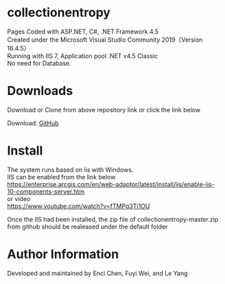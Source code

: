 # collectionentropy
Pages Coded with ASP.NET, C#, .NET Framework 4.5  
Created under the Microsoft Visual Studio Community 2019（Version 16.4.5）  
Running with IIS 7, Application pool .NET v4.5 Classic  
No need for Database. 

# Downloads

Download or Clone from above repository link or click the link below

Download: <a href="https://github.com/Firewar2015/collectionentropy/archive/refs/heads/master.zip">GitHub</a>

# Install
The system runs based on iis with Windows.<br>
IIS can be enabled from the link below<br>
https://enterprise.arcgis.com/en/web-adaptor/latest/install/iis/enable-iis-10-components-server.htm<br>
or video<br>
https://www.youtube.com/watch?v=fTMPq3Ti1OU

Once the IIS had been installed, the zip file of collectionentropy-master.zip from github should be realeased under the default folder


# Author Information 
Developed and maintained by Enci Chen, Fuyi Wei, and Le Yang
